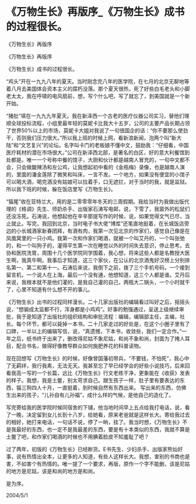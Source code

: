 # 《万物生长》再版序_《万物生长》成书的过程很长。

《万物生长》再版序

《万物生长》再版序

《万物生长》成书的过程很长。

“鸡头”开在一九九八年的夏天。当时刚念完八年的医学院，在七月的北京无聊地等着八月去美国体会资本主义的腐朽没落。那个夏天很热，死了好些白毛老头和小脚老太太，我在呼啸的电风扇前，想，写个什么吧，写了就忘了，到美国就是一个新开始。

“猪肚”填在一九九九年夏天。我在新泽西一个古老的医疗仪器公司实习，替他们理顺全球投标流程，小组里最年轻的莫妮卡比我大十五岁，公司的主要产品长期占领了世界50%以上的市场，莫妮卡大姐对我说了一句很国企的话：“你不要那么使劲干，否则我们压力很大。”所以我上班的时候上网，看新浪新闻，泡两个叫“新大陆”和“文艺复兴”的论坛。名字叫卡门的老板娘不懂中文，鼓励我：“仔细看，中国医疗耗材的潜在市场很大。”公司在新泽西北部，是著名的白区，好的意大利餐馆到处都是。唯一一个号称中餐的馆子，大厨和伙计都是越南人冒充的，一句中文都不会，只会做酸辣汤和左公鸡，让我想起初中看的《金瓶梅》录像，也是越南人演的，里面的潘金莲除了微笑和叫床，一言不发。一个地方，如果没有便宜的小馆子可以喝大酒，喝完酒没有姑娘可以拉着手，口无遮拦，对于当时的我，就是监狱。所以我下班的时候，躲在饭店里写《万物生长》。

“猫尾”收在亚特兰大，用的是二零零零年冬天的三周假期。我给当时为我做出版代理的《格调》先生、师奶杀手、出版家石涛写电邮，说，下雪了，我窗外的松鼠们还没冻死。石涛说，他想起他在辛辛那提写作的时候，说，如果觉得文气已尽，当止就止。写完，我回到北京，当时电子书大佬“博库”还笔直地挺着，在长城饭店旁边的小长城酒家新春团拜，有酒有肉，我第一次见北京的作家们，感觉自己像是在凤凰窝里的一只小鸡。我第一次和作家们喝酒，就被一个叫艾丹的，一个叫张弛的，和一个叫狗子的，灌得平生第一次在睡觉以外的时间失去意识，停止思考。去协和医院洗胃，周围十几个医学院同学围着，我心想，将来这些人都是名教授大医生啊，我真牛啊。我事后才知道，这三个家伙，在公认的北京酒鬼好汉榜上分别排名第一、第二和第十一。石涛后来说，我倒下之前，拨了三个手机号码，一个接到留言机，一个说人在上海，最后一个没有通，他想知道，这三个人都是谁。艾丹后来说，我根本就不是他们灌的，是我自己灌的自己，两瓶大二锅头，一个小时就干了，心里不知道有什么想不开的事儿。

《万物生长》出书的过程同样漫长。二十几家出版社的编辑看过叫好之后，摇摇头说，“想骟成太监都不行，浑身都是小鸡鸡”。好事的勉强通过，呈送上级继续审批，我于是知道了出版社的组织结构和审批流程：编辑，编辑部主任，主编，社长。每个环节，都可以毙掉一本书。二十几家走过的好处是，在这个小圈子里有了口碑，一半以上的编辑写信，说，“真遗憾，下本书，收敛些，我们一定合作。”一年之后，纸书终于出来了，删改得尼姑不象尼姑，和尚不象和尚，封面为了掩人耳目，配合书名，做得好像教导群众如何施肥养花的科普读物。

现在回想写《万物生长》的时候，好像曾国藩初带兵，“不要钱，不怕死”，我心中了无羁绊，我行我素，无法无天。我甚至忘了早已经学会的好些小说技巧，后来回看我高一写的一个长篇，远比《万物生长》行文老练干净，更象能在《收获》发表的样子。我想，我是土鳖，别太苛求自己。跟生孩子一样，肚子里有要表达的东西，猫三狗四人十月，一直挺着，到时候自然有东西出来。 写出来的东西，仿佛生出来的孩子，“儿孙自有儿孙福”，成什么样的气候，是他自己的造化了。

写完寄给我的医学院时候同宿舍的下铺，他当地时间早上五点给我打电话，说，看了一晚，决定留到女儿长到十八岁，给她看，原来老爸就是这样长大。寄给我过去的相好，她打来电话，一句话不说，停了一晌，挂了。我当时想，《万物生长》不是我最好的东西，也一定不是我最差的东西，要是有十本类似的东西，我就不算是土鳖了吧，和作家们喝酒的时候也不用腆着脸皮不知羞耻了吧？

过了两年，初版的《万物生长》已经断货。E书先生、少妇杀手、出版家熊灿好事，说有热情出全本，让更多的人知道，有些人这样长大。我想，害别的书商也是害，不如害个有热情的。唯一提了一个要求，再版，原作一个字不能删，该是尼姑的地方是尼姑，该是和尚的地方是和尚。

是为序。

2004/5/1
